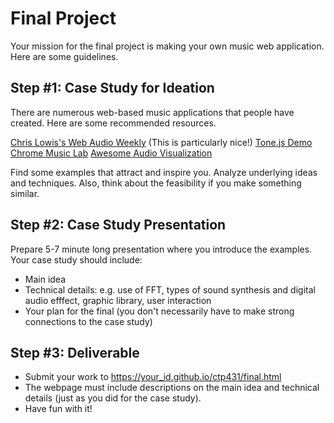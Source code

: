 # Final Project
Your mission for the final project is making your own music web application. Here are some guidelines.


## Step #1: Case Study for Ideation
There are numerous web-based music applications that people have created. Here are some recommended resources. 

[Chris Lowis's Web Audio Weekly](http://www.webaudioweekly.com/) (This is particularly nice!)
[Tone.js Demo](https://tonejs.github.io/demos)
[Chrome Music Lab](https://musiclab.chromeexperiments.com/)
[Awesome Audio Visualization](https://github.com/willianjusten/awesome-audio-visualization)

Find some examples that attract and inspire you. Analyze underlying ideas and techniques. Also, think about the feasibility if you make something similar. 


## Step #2: Case Study Presentation
Prepare 5-7 minute long presentation where you introduce the examples. Your case study should include:

- Main idea
- Technical details: e.g. use of FFT, types of sound synthesis and digital audio efffect, graphic library, user interaction 
- Your plan for the final (you don't necessarily have to make strong connections to the case study)


## Step #3: Deliverable
- Submit your work to https://your_id.github.io/ctp431/final.html
- The webpage must include descriptions on the main idea and technical details (just as you did for the case study).
- Have fun with it!


